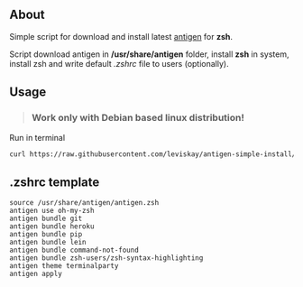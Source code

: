 ## About
Simple script for download and install latest [antigen](https://github.com/zsh-users/antigen) for **zsh**.

Script download antigen in **/usr/share/antigen** folder, install **zsh** in system, install zsh and write default *.zshrc* file to users (optionally).

## Usage
> ### Work only with Debian based linux distribution!

Run in terminal
```sh
curl https://raw.githubusercontent.com/leviskay/antigen-simple-install/main/antigen-simple-install.sh | bash
```

## .zshrc template
```
source /usr/share/antigen/antigen.zsh 
antigen use oh-my-zsh
antigen bundle git
antigen bundle heroku
antigen bundle pip
antigen bundle lein
antigen bundle command-not-found
antigen bundle zsh-users/zsh-syntax-highlighting
antigen theme terminalparty
antigen apply
```